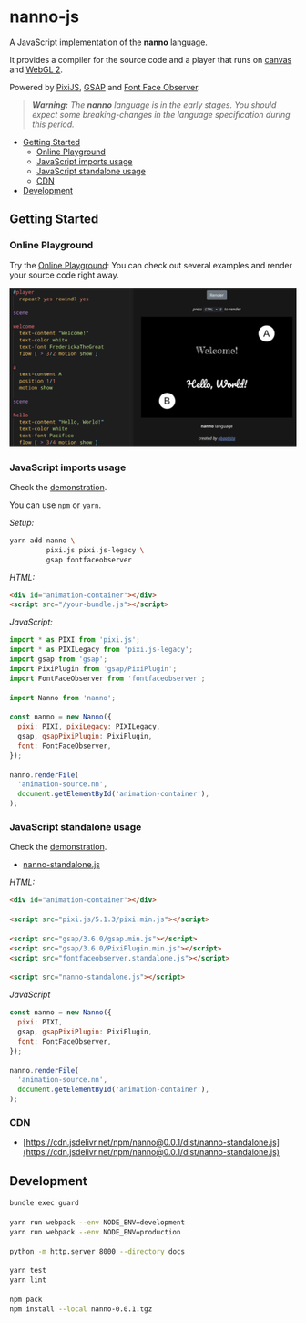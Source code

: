 # nanno-js

A JavaScript implementation of the **nanno** language.

It provides a compiler for the source code and a player that runs on [canvas](https://html.spec.whatwg.org/multipage/canvas.html) and [WebGL 2](https://www.khronos.org/registry/webgl/specs/latest/2.0/).

Powered by [PixiJS](https://www.pixijs.com/), [GSAP](https://greensock.com/gsap/) and [Font Face Observer](https://fontfaceobserver.com/).

> _**Warning:** The **nanno** language is in the early stages. You should expect some breaking-changes in the language specification during this period._

- [Getting Started](#getting-started)
  - [Online Playground](#online-playground)
  - [JavaScript imports usage](#javascript-imports-usage)
  - [JavaScript standalone usage](#javascript-standalone-usage)
  - [CDN](#cdn)
- [Development](#development)

## Getting Started

### Online Playground
Try the [Online Playground](https://gbaptista.github.io/nanno-js/playground.html): You can check out several examples and render your source code right away.

![nanno Language Playground](https://raw.githubusercontent.com/gbaptista/nanno-js/main/docs/images/screen.png "nanno Language Playground")

### JavaScript imports usage

Check the [demonstration](https://gbaptista.github.io/nanno-js/demo-import.html).

You can use `npm` or `yarn`.

_Setup:_
```bash
yarn add nanno \
         pixi.js pixi.js-legacy \
         gsap fontfaceobserver
```

_HTML:_
```html
<div id="animation-container"></div>
<script src="/your-bundle.js"></script>
```

_JavaScript:_
```js
import * as PIXI from 'pixi.js';
import * as PIXILegacy from 'pixi.js-legacy';
import gsap from 'gsap';
import PixiPlugin from 'gsap/PixiPlugin';
import FontFaceObserver from 'fontfaceobserver';

import Nanno from 'nanno';

const nanno = new Nanno({
  pixi: PIXI, pixiLegacy: PIXILegacy,
  gsap, gsapPixiPlugin: PixiPlugin,
  font: FontFaceObserver,
});

nanno.renderFile(
  'animation-source.nn',
  document.getElementById('animation-container'),
);
```

### JavaScript standalone usage

Check the [demonstration](https://gbaptista.github.io/nanno-js/demo-standalone.html).

- [nanno-standalone.js](https://cdn.jsdelivr.net/npm/nanno@0.0.1/dist/nanno-standalone.js)

_HTML:_
```html
<div id="animation-container"></div>

<script src="pixi.js/5.1.3/pixi.min.js"></script>

<script src="gsap/3.6.0/gsap.min.js"></script>
<script src="gsap/3.6.0/PixiPlugin.min.js"></script>
<script src="fontfaceobserver.standalone.js"></script>

<script src="nanno-standalone.js"></script>
```

_JavaScript_
```js
const nanno = new Nanno({
  pixi: PIXI,
  gsap, gsapPixiPlugin: PixiPlugin,
  font: FontFaceObserver,
});

nanno.renderFile(
  'animation-source.nn',
  document.getElementById('animation-container'),
);
```

### CDN

- [https://cdn.jsdelivr.net/npm/nanno@0.0.1/dist/nanno-standalone.js](https://cdn.jsdelivr.net/npm/nanno@0.0.1/dist/nanno-standalone.js)

## Development

```bash
bundle exec guard

yarn run webpack --env NODE_ENV=development
yarn run webpack --env NODE_ENV=production

python -m http.server 8000 --directory docs

yarn test
yarn lint

npm pack
npm install --local nanno-0.0.1.tgz
```
